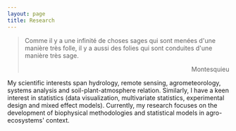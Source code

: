 ```yaml
---
layout: page
title: Research
---
```


> Comme il y a une infinité de choses sages qui sont menées d'une manière très folle, il y a aussi des folies qui sont conduites d'une manière très sage.
> <div style="text-align: right"> Montesquieu </div>

My scientific interests span hydrology, remote sensing, agrometeorology, systems analysis and soil-plant-atmosphere relation. Similarly, I have a keen interest in statistics (data visualization, multivariate statistics, experimental design and mixed effect models). Currently, my research focuses on the development of biophysical methodologies and statistical models in agro-ecosystems' context.


